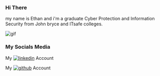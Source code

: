 ### Hi There

my name is Ethan and i'm a graduate Cyber Protection and Information Security from John bryce and ITsafe colleges.

![gif](https://camo.githubusercontent.com/d87412330e179c453793251de9ef574f11d2c570510e949304f1a767ad891b6c/68747470733a2f2f6d656469612e67697068792e636f6d2f6d656469612f336f456a4857706956494f475854356c396d2f67697068792e676966)



### My Socials Media

My [![linkedin](https://www.shareicon.net/data/48x48/2017/06/30/888065_logo_512x512.png)](https://www.linkedin.com/in/ethan-benhamou/) Account

My [![github](https://www.shareicon.net/data/32x32/2015/11/10/669662_animal_512x512.png)](https://github.com/gh0st-anonymous/) Account
